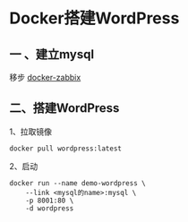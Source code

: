 #  Docker搭建WordPress

## 一 、建立mysql

移步 [docker-zabbix](https://github.com/ATSJP/note/blob/master/Docker/Dokcer-Zabbix.md)

## 二、搭建WordPress

1、拉取镜像

```shell
docker pull wordpress:latest
```

2、启动

```shell
docker run --name demo-wordpress \
	--link <mysql的name>:mysql \
	-p 8001:80 \
	-d wordpress
```

